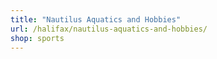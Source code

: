 ```yaml
---
title: "Nautilus Aquatics and Hobbies"
url: /halifax/nautilus-aquatics-and-hobbies/
shop: sports
---
```

